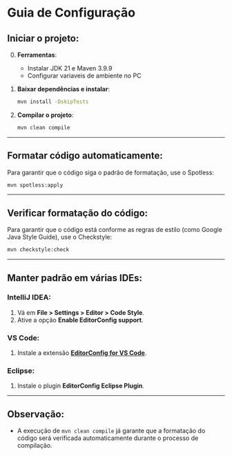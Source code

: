 
# Guia de Configuração

## Iniciar o projeto:

0. **Ferramentas**:
   - Instalar JDK 21 e Maven 3.9.9
   - Configurar variaveis de ambiente no PC


1. **Baixar dependências e instalar**:
   ```bash
   mvn install -DskipTests
   ```
2. **Compilar o projeto**:
   ```bash
   mvn clean compile
   ```

---

## Formatar código automaticamente:

Para garantir que o código siga o padrão de formatação, use o Spotless:

```bash
mvn spotless:apply
```

---

## Verificar formatação do código:

Para garantir que o código está conforme as regras de estilo (como Google Java Style Guide), use o Checkstyle:

```bash
mvn checkstyle:check
```

---

## Manter padrão em várias IDEs:

### IntelliJ IDEA:
1. Vá em **File > Settings > Editor > Code Style**.
2. Ative a opção **Enable EditorConfig support**.

### VS Code:
1. Instale a extensão **[EditorConfig for VS Code](https://marketplace.visualstudio.com/items?itemName=EditorConfig.EditorConfig)**.

### Eclipse:
1. Instale o plugin **EditorConfig Eclipse Plugin**.

---

## Observação:
- A execução de `mvn clean compile` já garante que a formatação do código será verificada automaticamente durante o processo de compilação.
